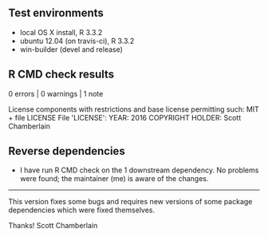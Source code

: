 ## Test environments

* local OS X install, R 3.3.2
* ubuntu 12.04 (on travis-ci), R 3.3.2
* win-builder (devel and release)

## R CMD check results

0 errors | 0 warnings | 1 note

License components with restrictions and base license permitting such:
  MIT + file LICENSE
File 'LICENSE':
  YEAR: 2016
  COPYRIGHT HOLDER: Scott Chamberlain

## Reverse dependencies

* I have run R CMD check on the 1 downstream dependency. No problems were
found; the maintainer (me) is aware of the changes.

--------

This version fixes some bugs and requires new versions of some 
package dependencies which were fixed themselves.

Thanks!
Scott Chamberlain
